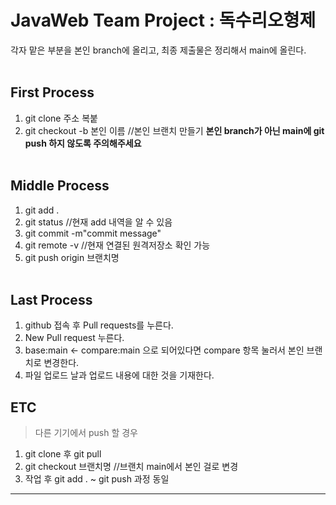 # JavaWeb Team Project : 독수리오형제

각자 맡은 부분을 본인 branch에 올리고, 최종 제출물은 정리해서 main에 올린다.
<br><br>

## First Process
1. git clone 주소 복붙
2. git checkout -b 본인 이름 //본인 브랜치 만들기
**본인 branch가 아닌 main에 git push 하지 않도록 주의해주세요**
<br><br>

## Middle Process
1. git add .
2. git status //현재 add 내역을 알 수 있음
3. git commit -m"commit message"
4. git remote -v //현재 연결된 원격저장소 확인 가능
5. git push origin 브랜치명
<br><br>

## Last Process
1. github 접속 후 Pull requests를 누른다.
2. New Pull request 누른다.
3. base:main <- compare:main 으로 되어있다면 compare 항목 눌러서 본인 브랜치로 변경한다.
4. 파일 업로드 날과 업로드 내용에 대한 것을 기재한다.

## ETC
> 다른 기기에서 push 할 경우
1. git clone 후 git pull
2. git checkout 브랜치명 //브랜치 main에서 본인 걸로 변경
3. 작업 후 git add . ~ git push 과정 동일
---
